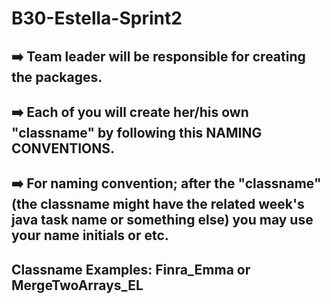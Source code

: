 # B30-Estella-Sprint2
## ➡️  Team leader will be responsible for creating the packages. 
## ➡️  Each of you will create her/his own "classname" by following this NAMING CONVENTIONS. 
## ➡️ For naming convention; after the "classname" (the classname might have the related week's java task name or something else) you may use your name initials or etc. 
## Classname Examples:   Finra_Emma    or   MergeTwoArrays_EL
